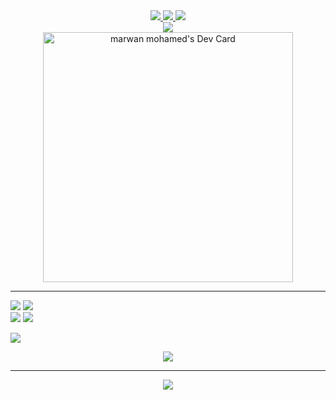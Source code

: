 <!-- start social links -->
<div align='center'>
  <a href="https://www.linkedin.com/in/marwan6569/">
     <img src="https://img.shields.io/badge/linkedin-%230077B5.svg?&style=for-the-badge&logo=linkedin&logoColor=white" />
  </a>
  <a href="https://www.facebook.com/marwanmo7amed8">
    <img src="https://img.shields.io/badge/Facebook-1877F2?style=for-the-badge&logo=facebook&logoColor=white" />
  </a>
  <a href="https://linktr.ee/marawan6569">
    <img src="https://img.shields.io/badge/linktree-39E09B?style=for-the-badge&logo=linktree&logoColor=white" />
  </a>
  <br>
  <a href="mailto:marwan.dev@outlook.com">
    <img src="https://img.shields.io/badge/Microsoft_Outlook-0078D4?style=for-the-badge&logo=microsoft-outlook&logoColor=white" />
  </a>
</div>
<!-- end social links -->

<!-- start div card -->
<div align='center'>
  <a href="https://app.daily.dev/marwan6569">
    <img src="https://api.daily.dev/devcards/c88918549e21486a976db6960bdbd8d5.png?r=t9v" width="400" alt="marwan mohamed's Dev Card"/>
  </a>
</div>
<!-- end div card Card -->


<hr>

<div>
  <img src="https://github-readme-stats.vercel.app/api?username=marawan6569"> <!-- GitHub Stats -->
  <img src="https://github-readme-streak-stats.herokuapp.com/?user=marawan6569"> <!-- ⏱ Streak Stats  -->
</div>

<div>  
  <img src="https://github-profile-summary-cards.vercel.app/api/cards/profile-details?username=marawan6569&theme=vue"> <!-- Github Profile Summary Card -->
  <img src="https://github-readme-stats.vercel.app/api/top-langs/?username=marawan6569"> <!-- Most Used Language -->
</div>

<img src="https://activity-graph.herokuapp.com/graph?username=marawan6569&theme=minimal"> <!-- 📈 Activity Graph 🔝 -->
<div  align='center'><img src="https://github-profile-trophy.vercel.app/?username=marawan6569"></div> <!--  Trophy Stats  -->


<hr>
<!-- start profile Hits Counter -->
<div align='center'>
  <a href="https://github.com/marawan6569/">
      <img src="https://hits.seeyoufarm.com/api/count/incr/badge.svg?url=https%3A%2F%2Fgithub.com%2Fmarawan65691212%2Fhit-counter"/>
  </a>
</div>
<!-- end profile Hits Counter -->

